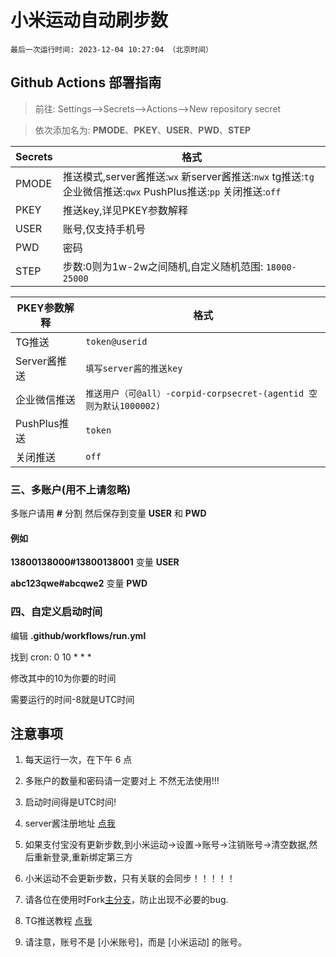 # 小米运动自动刷步数
```
最后一次运行时间: 2023-12-04 10:27:04 （北京时间） 
```
## Github Actions 部署指南
> 前往: Settings-->Secrets-->Actions-->New repository secret

> 依次添加名为: **PMODE**、**PKEY**、**USER**、**PWD**、**STEP**

| Secrets |  格式  |
| -------- | ----- |
| PMODE |   推送模式,server酱推送:`wx` 新server酱推送:`nwx` tg推送:`tg` 企业微信推送:`qwx` PushPlus推送:`pp` 关闭推送:`off`|
| PKEY |   推送key,详见PKEY参数解释|
| USER |   账号,仅支持手机号|
| PWD |   密码|
| STEP |   步数:0则为1w-2w之间随机,自定义随机范围: `18000-25000`|

| PKEY参数解释 |  格式  |
| -------- | ----- |
| TG推送 |   `token@userid`|
| Server酱推送 |   `填写server酱的推送key`|
| 企业微信推送 |   `推送用户（可@all）-corpid-corpsecret-(agentid 空则为默认1000002)`|
| PushPlus推送 |   `token`|
| 关闭推送 |   `off`|

### 三、多账户(用不上请忽略)

多账户请用 **#** 分割 然后保存到变量 **USER** 和 **PWD**

#### 例如

**13800138000#13800138001** 变量 **USER**

**abc123qwe#abcqwe2** 变量 **PWD**

### 四、自定义启动时间

编辑 **.github/workflows/run.yml**

找到 cron: 0 10 * * *

修改其中的10为你要的时间

需要运行的时间-8就是UTC时间

## 注意事项

1. 每天运行一次，在下午 6 点

2. 多账户的数量和密码请一定要对上 不然无法使用!!!

3. 启动时间得是UTC时间!

4. server酱注册地址 [点我](https://sct.ftqq.com/)

5. 如果支付宝没有更新步数,到小米运动->设置->账号->注销账号->清空数据,然后重新登录,重新绑定第三方

6. 小米运动不会更新步数，只有关联的会同步！！！！！

7. 请各位在使用时Fork[主分支](https://github.com/577fkj/mimotion/)，防止出现不必要的bug.

8. TG推送教程 [点我](./TG_PUSH.md)

9. 请注意，账号不是 [小米账号]，而是 [小米运动] 的账号。

